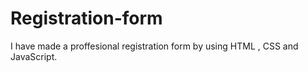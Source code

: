 # Registration-form
I have made a proffesional registration form by using HTML , CSS and JavaScript.
